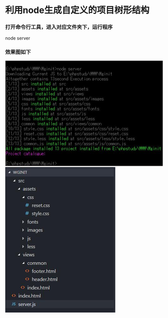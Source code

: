 # 利用node生成自定义的项目树形结构
### 打开命令行工具，进入对应文件夹下，运行程序

node server

### 效果图如下

![image](https://github.com/WGinit/init-structure/blob/master/wginit-cmd.jpg)
![image](https://github.com/WGinit/init-structure/blob/master/wginit-ide.jpg)

